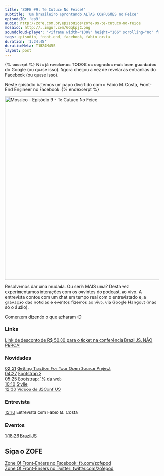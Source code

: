 ```yaml
---
title: 'ZOFE #9: Te Cutuco No Feice!'
subtitle: 'Um brasileiro aprontando ALTAS CONFUSÕES no Feice'
episodeID: 'ep9'
audio: http://zofe.com.br/episodios/zofe-09-te-cutuco-no-feice
mosaico: http://i.imgur.com/6GqkpjC.png
soundcloud-player: '<iframe width="100%" height="166" scrolling="no" frameborder="no" src="https://w.soundcloud.com/player/?url=https%3A//api.soundcloud.com/tracks/155520351%3Fsecret_token%3Ds-AFgXe&amp;color=ff5500&amp;auto_play=false&amp;hide_related=true&amp;show_artwork=true&amp;show_comments=false&amp;show_user=false&amp;show_reposts=false"></iframe>'
tags: episodio, front-end, facebook, fabio costa
duration: '1:24:45'
durationMeta: T1H24M45S
layout: post
---
```


{% excerpt %}
Nós já revelamos TODOS os segredos mais bem guardados do Google (ou quase isso). Agora chegou a vez de revelar as entranhas do Facebook (ou quase isso).

Neste episódio batemos um papo divertido com o Fábio M. Costa, Front-End Engineer no Facebook.
{% endexcerpt %}

<img title="Mosaico - Episódio 9 - Te Cutuco No Feice" src="http://i.imgur.com/6GqkpjC.png" class="mosaico" alt="Mosaico - Episódio 9 - Te Cutuco No Feice" width="600" height="600">

Resolvemos dar uma mudada. Ou seria MAIS uma? Desta vez experimentamos interações com os ouvintes do podcast, ao vivo. A entrevista contou com um chat em tempo real com o entrevistado e, a gravação das notícias e eventos fizemos ao vivo, via Google Hangout (mas só o áudio).

Comentem dizendo o que acharam :D


### Links

[Link de desconto de R$ 50,00 para o ticket na conferência BrazilJS. NÃO PERCA!](http://www.eventick.com.br/braziljs-2013/?code=z0FEP0dC45T2013)


### Novidades
[02:51](#t=0:2:51) [Getting Traction For Your Open Source Project](http://mdswanson.com/blog/2013/07/19/getting-traction-for-your-open-source-project.html)<br>
[04:27](#t=0:4:27) [Bootstrap 3](http://getbootstrap.com/)<br>
[05:25](#t=0:5:25) [Bootstrap: 1% da web](http://blog.meanpath.com/twitter-bootstrap-now-powering-1-percent-of-the-web/)<br>
[10:10](#t=0:10:10) [Stylie](http://jeremyckahn.github.io/stylie/)<br>
[12:36](#t=0:12:36) [Vídeos da JSConf US](http://www.youtube.com/watch?v=f_9nDBtSInI&list=PL37ZVnwpeshF7AHpbZt33aW0brYJyNftx)<br>


### Entrevista
[15:10](#t=0:15:10) Entrevista com Fábio M. Costa<br>


### Eventos
[1:18:26](#t=1:18:26) [BrazilJS](http://braziljs.com.br)<br>


## Siga o ZOFE

[Zone Of Front-Enders no Facebook: fb.com/zofepod](http://fb.com/zofepod/ "ZOFE no Facebook: fb.com/zofepod")<br>
[Zone Of Front-Enders no Twitter: twitter.com/zofepod](http://twitter.com/zofepod/ "ZOFE no Twitter")<br>
